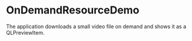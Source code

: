 # OnDemandResourceDemo

The application downloads a small video file on demand and shows it as a QLPreviewItem.
